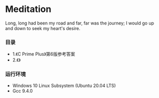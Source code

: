 # Meditation

Long, long had been my road and far, far was the journey; I would go up and down to seek my heart's desire. 

### 目录

- 1.《C Prime Plus》第6版参考答案
- 2.《》

### 运行环境

- Windows 10 Linux Subsystem (Ubuntu 20.04 LTS)
- Gcc 9.4.0